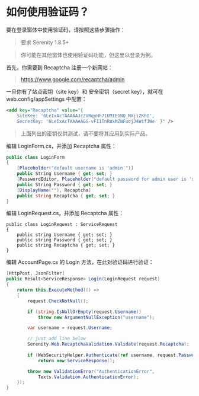 # 如何使用验证码？

要在登录窗体中使用验证码，请按照这些步骤操作：

> 要求 Serenity 1.8.5+

> 你可能在其他窗体也使用验证码功能，但这里以登录为例。

首先，你需要到 Recaptcha 注册一个新网站：

> https://www.google.com/recaptcha/admin

一旦你有了站点密钥（site key）和 安全密钥（secret key），就可在 web.config/appSettings 中配置：

```xml
<add key="Recaptcha" value="{ 
    SiteKey: '6LeIxAcTAAAAAJcZVRqyHh71UMIEGNQ_MXjiZKhI', 
    SecretKey: '6LeIxAcTAAAAAGG-vFI1TnRWxMZNFuojJ4WifJWe' }" />
```

> 上面列出的密钥仅供测试，请不要将其应用到实际产品。

编辑 LoginForm.cs，并添加 Recaptcha 属性：

```cs
public class LoginForm
{
    [Placeholder("default username is 'admin'")]
    public String Username { get; set; }
    [PasswordEditor, Placeholder("default password for admin user is 'serenity'"), Required(true)]
    public String Password { get; set; }
    [DisplayName(""), Recaptcha]
    public string Recaptcha { get; set; }
}
```

编辑 LoginRequest.cs，并添加 Recaptcha 属性：

```
public class LoginRequest : ServiceRequest
{
    public string Username { get; set; }
    public string Password { get; set; }
    public string Recaptcha { get; set; }
}
```

编辑 AccountPage.cs 的 Login 方法，在此对验证码进行验证：


```cs
[HttpPost, JsonFilter]
public Result<ServiceResponse> Login(LoginRequest request)
{
    return this.ExecuteMethod(() =>
    {
        request.CheckNotNull();

        if (string.IsNullOrEmpty(request.Username))
            throw new ArgumentNullException("username");

        var username = request.Username;

        // just add line below
        Serenity.Web.RecaptchaValidation.Validate(request.Recaptcha);
        
        if (WebSecurityHelper.Authenticate(ref username, request.Password, false))
            return new ServiceResponse();

        throw new ValidationError("AuthenticationError",
            Texts.Validation.AuthenticationError);
    });
}
```